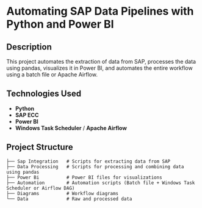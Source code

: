 # Automating SAP Data Pipelines with Python and Power BI

## Description
This project automates the extraction of data from SAP, processes the data using pandas, visualizes it in Power BI, and automates the entire workflow using a batch file or Apache Airflow.

## Technologies Used
- **Python** 
- **SAP ECC** 
- **Power BI**
- **Windows Task Scheduler** / **Apache Airflow**

## Project Structure
```plaintext
├── Sap Integration   # Scripts for extracting data from SAP
├── Data Processing   # Scripts for processing and combining data using pandas
├── Power Bi          # Power BI files for visualizations
├── Automation        # Automation scripts (Batch file + Windows Task Scheduler or Airflow DAG)
├── Diagrams          # Workflow diagrams
└── Data              # Raw and processed data
